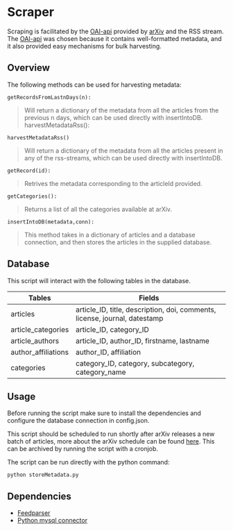 # Scraper

Scraping is facilitated by the [OAI-api](https://arxiv.org/help/oa/index) provided by [arXiv](https://arxiv.org/) and the RSS stream.  The [OAI-api](https://arxiv.org/help/oa/index) was chosen because it contains well-formatted metadata, and it also provided easy mechanisms for bulk harvesting.


## Overview
The following methods can be used for harvesting metadata:

``getRecordsFromLastnDays(n):``

>Will return a dictionary of the metadata from all the articles from the previous n days, which can be used directly with insertIntoDB. harvestMetadataRss():

``harvestMetadataRss()``

>Will return a dictionary of the metadata from all the articles present in any of the rss-streams, which can be used directly with insertIntoDB.

``getRecord(id):``

>Retrives the metadata corresponding to the articleId provided.

``getCategories():``

>Returns a list of all the categories available at arXiv.

``insertIntoDB(metadata,conn):``

>This method takes in a dictionary of articles and a database connection, and then stores the articles in the supplied database.

## Database

This script will interact with the following tables in the database.

| Tables | Fields |
| ------------- | ------------- |
| articles  | article_ID, title, description, doi, comments, license, journal, datestamp|
| article_categories  | article_ID, category_ID |
|article_authors| article_ID, author_ID, firstname, lastname|
|author_affiliations| author_ID, affiliation|
|categories| category_ID, category, subcategory, category_name|

## Usage

Before running the script make sure to install the dependencies and configure the database connection in config.json.

 This script should be scheduled to run shortly after arXiv releases a new batch of articles, more about the arXiv schedule can be found [here](../README.md#ArXiv%20schedule). This can be archived by running the script with a cronjob.

 The script can be run directly with the python command:
```
python storeMetadata.py
```

## Dependencies

- [Feedparser](https://github.com/kurtmckee/feedparser)
- [Python mysql connector](https://github.com/mysql/mysql-connector-python)

